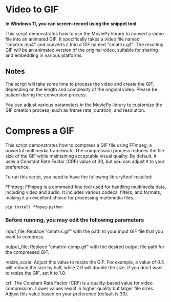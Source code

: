 # Video to GIF

**In Windows 11, you can screen-record using the snippet tool**

This script demonstrates how to use the MoviePy library to convert a video file into an animated GIF. It specifically takes a video file named "cmatrix.mp4" and converts it into a GIF named "cmatrix.gif". The resulting GIF will be an animated version of the original video, suitable for sharing and embedding in various platforms.

## Notes

The script will take some time to process the video and create the GIF, depending on the length and complexity of the original video. Please be patient during the conversion process.

You can adjust various parameters in the MoviePy library to customize the GIF creation process, such as frame rate, duration, and resolution.

# Compress a GIF

This script demonstrates how to compress a GIF file using FFmpeg, a powerful multimedia framework. The compression process reduces the file size of the GIF while maintaining acceptable visual quality. By default, it uses a Constant Rate Factor (CRF) value of 30, but you can adjust it to your preference.

To run this script, you need to have the following library/tool installed:

FFmpeg: FFmpeg is a command-line tool used for handling multimedia data, including video and audio. It includes various codecs, filters, and formats, making it an excellent choice for processing multimedia files.

```python
pip install ffmpeg-python
```

### Before running, you may edit the following parameters

input_file: Replace "cmatrix.gif" with the path to your input GIF file that you want to compress.

output_file: Replace "cmatrix-comp.gif" with the desired output file path for the compressed GIF.

resize_scale: Adjust this value to resize the GIF. For example, a value of 0.5 will reduce the size by half, while 2.0 will double the size. If you don't want to resize the GIF, set it to 1.0.

crf: The Constant Rate Factor (CRF) is a quality-based value for video compression. Lower values result in higher quality but larger file sizes. Adjust this value based on your preference (default is 30).